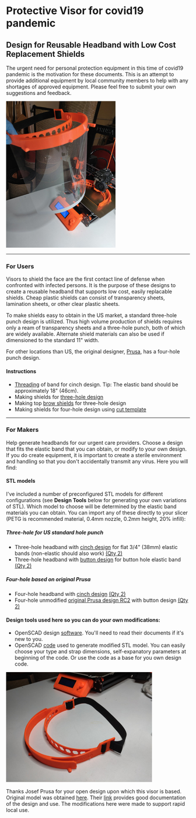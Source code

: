 # Protective Visor for covid19 pandemic

## Design for Reusable Headband with Low Cost Replacement Shields

The urgent need for personal protection equipment in this time of covid19 pandemic is the motivation for these documents.  This is an attempt to provide additional equipment by local community members to help with any shortages of approved equipment.  Please feel free to submit your own suggestions and feedback.

![Assembled visor](IMG_20200325_170538_small.jpg)

---
### For Users

Visors to shield the face are the first contact line of defense when confronted with infected persons.  It is the purpose of these designs to create a reusable headband that supports low cost, easily replacable shields.  Cheap plastic shields can consist of transparency sheets, lamination sheets, or other clear plastic sheets.

To make shields easy to obtain in the US market, a standard three-hole punch design is utilized.  Thus high volume production of shields requires only a ream of transparency sheets and a three-hole punch, both of which are widely available.  Alternate shield materials can also be used if dimensioned to the standard 11" width.

For other locations than US, the original designer, [Prusa](https://www.prusaprinters.org/prints/25857-prusa-protective-face-shield-rc1), has a four-hole punch design.

#### Instructions

- [Threading](LoopThread/ThreadInstructions.md) of band for cinch design.  Tip:  The elastic band should be approximately 18" (46cm).
- Making shields for [three-hole design](3HoleShieldInstructions.md)
- Making top [brow shields](BrowShieldInstructions.md) for three-hole design
- Making shields for four-hole design using [cut template](PrusaFaceShieldHolesRC2.pdf)
---

### For Makers

Help generate headbands for our urgent care providers. Choose a design that fits the elastic band that you can obtain, or modify to your own design.  If you do create equipment, it is important to create a sterile environment and handling so that you don't accidentally transmit any virus.  Here you will find:

#### STL models
I've included a number of preconfigured STL models for different configurations (see **Design Tools** below for generating your own variations of STL).  Which model to choose will be determined by the elastic band materials you can obtain.  You can import any of these directly to your slicer (PETG is recommended material, 0.4mm nozzle, 0.2mm height, 20% infill):

##### Three-hole for US standard hole punch
- Three-hole headband with [cinch design](stl/covid19_headband_3hole_cinch.stl) for flat 3/4" (38mm) elastic bands (non-elastic should also work) [(Qty 2)](stl/covid19_headband_3hole_cinch_qty2.stl)
- Three-hole headband with [button design](stl/covid19_headband_3hole_button.stl) for button hole elastic band [(Qty 2)](stl/covid19_headband_3hole_button_qty2.stl)

##### Four-hole based on original Prusa
- Four-hole headband with [cinch design](stl/covid19_headband_rc2_cinch.stl) [(Qty 2)](stl/covid19_headband_rc2_cinch_qty2.stl)
- Four-hole unmodified [original Prusa design RC2](covid19_headband_rc2_button.stl) with button design [(Qty 2)](covid19_headband_rc2_button_qty2.stl)


#### Design tools used here so you can do your own modifications:

- OpenSCAD design [software](https://www.openscad.org/).  You'll need to read their documents if it's new to you.
- OpenSCAD [code](covid19_headband_mods.scad) used to generate modified STL model. You can easily choose your type and strap dimensions, self-expanatory parameters at beginning of the code.  Or use the code as a base for you own design code.

![Modified headband](IMG_20200323_084829_small.jpg)


Thanks Josef Prusa for your open design upon which this visor is based.  Original model was obtained [here](https://www.prusaprinters.org/prints/25857-prusa-protective-face-shield-rc1).  Their [link](https://www.prusaprinters.org/prints/25857-prusa-protective-face-shield-rc1) provides good documentation of the design and use.  The modifications here were made to support rapid local use.
